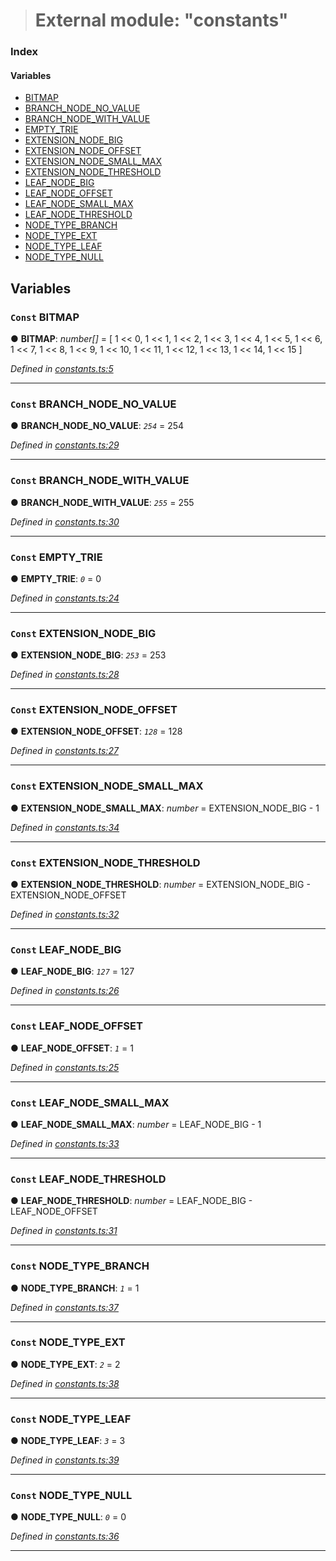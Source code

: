 > # External module: "constants"

### Index

#### Variables

* [BITMAP](_constants_.md#const-bitmap)
* [BRANCH_NODE_NO_VALUE](_constants_.md#const-branch_node_no_value)
* [BRANCH_NODE_WITH_VALUE](_constants_.md#const-branch_node_with_value)
* [EMPTY_TRIE](_constants_.md#const-empty_trie)
* [EXTENSION_NODE_BIG](_constants_.md#const-extension_node_big)
* [EXTENSION_NODE_OFFSET](_constants_.md#const-extension_node_offset)
* [EXTENSION_NODE_SMALL_MAX](_constants_.md#const-extension_node_small_max)
* [EXTENSION_NODE_THRESHOLD](_constants_.md#const-extension_node_threshold)
* [LEAF_NODE_BIG](_constants_.md#const-leaf_node_big)
* [LEAF_NODE_OFFSET](_constants_.md#const-leaf_node_offset)
* [LEAF_NODE_SMALL_MAX](_constants_.md#const-leaf_node_small_max)
* [LEAF_NODE_THRESHOLD](_constants_.md#const-leaf_node_threshold)
* [NODE_TYPE_BRANCH](_constants_.md#const-node_type_branch)
* [NODE_TYPE_EXT](_constants_.md#const-node_type_ext)
* [NODE_TYPE_LEAF](_constants_.md#const-node_type_leaf)
* [NODE_TYPE_NULL](_constants_.md#const-node_type_null)

## Variables

### `Const` BITMAP

● **BITMAP**: *number[]* =  [
1 << 0,
1 << 1,
1 << 2,
1 << 3,
1 << 4,
1 << 5,
1 << 6,
1 << 7,
1 << 8,
1 << 9,
1 << 10,
1 << 11,
1 << 12,
1 << 13,
1 << 14,
1 << 15
]

*Defined in [constants.ts:5](url)*

___

### `Const` BRANCH_NODE_NO_VALUE

● **BRANCH_NODE_NO_VALUE**: *`254`* = 254

*Defined in [constants.ts:29](url)*

___

### `Const` BRANCH_NODE_WITH_VALUE

● **BRANCH_NODE_WITH_VALUE**: *`255`* = 255

*Defined in [constants.ts:30](url)*

___

### `Const` EMPTY_TRIE

● **EMPTY_TRIE**: *`0`* = 0

*Defined in [constants.ts:24](url)*

___

### `Const` EXTENSION_NODE_BIG

● **EXTENSION_NODE_BIG**: *`253`* = 253

*Defined in [constants.ts:28](url)*

___

### `Const` EXTENSION_NODE_OFFSET

● **EXTENSION_NODE_OFFSET**: *`128`* = 128

*Defined in [constants.ts:27](url)*

___

### `Const` EXTENSION_NODE_SMALL_MAX

● **EXTENSION_NODE_SMALL_MAX**: *number* =  EXTENSION_NODE_BIG - 1

*Defined in [constants.ts:34](url)*

___

### `Const` EXTENSION_NODE_THRESHOLD

● **EXTENSION_NODE_THRESHOLD**: *number* =  EXTENSION_NODE_BIG - EXTENSION_NODE_OFFSET

*Defined in [constants.ts:32](url)*

___

### `Const` LEAF_NODE_BIG

● **LEAF_NODE_BIG**: *`127`* = 127

*Defined in [constants.ts:26](url)*

___

### `Const` LEAF_NODE_OFFSET

● **LEAF_NODE_OFFSET**: *`1`* = 1

*Defined in [constants.ts:25](url)*

___

### `Const` LEAF_NODE_SMALL_MAX

● **LEAF_NODE_SMALL_MAX**: *number* =  LEAF_NODE_BIG - 1

*Defined in [constants.ts:33](url)*

___

### `Const` LEAF_NODE_THRESHOLD

● **LEAF_NODE_THRESHOLD**: *number* =  LEAF_NODE_BIG - LEAF_NODE_OFFSET

*Defined in [constants.ts:31](url)*

___

### `Const` NODE_TYPE_BRANCH

● **NODE_TYPE_BRANCH**: *`1`* = 1

*Defined in [constants.ts:37](url)*

___

### `Const` NODE_TYPE_EXT

● **NODE_TYPE_EXT**: *`2`* = 2

*Defined in [constants.ts:38](url)*

___

### `Const` NODE_TYPE_LEAF

● **NODE_TYPE_LEAF**: *`3`* = 3

*Defined in [constants.ts:39](url)*

___

### `Const` NODE_TYPE_NULL

● **NODE_TYPE_NULL**: *`0`* = 0

*Defined in [constants.ts:36](url)*

___